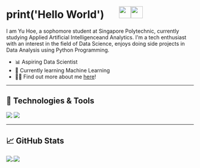 # print('Hello World')&nbsp;&nbsp;&nbsp;&nbsp;&nbsp;&nbsp;<img src="https://raw.githubusercontent.com/MartinHeinz/MartinHeinz/master/wave.gif" width="32px"><img src="https://media.tenor.com/images/9d8210d2094d9eea0010ca67d0cfbe62/tenor.gif" width="32px">


I am Yu Hoe, a sophomore student at Singapore Polytechnic, currently studying Applied Artificial Intelligenceand Analytics. I'm a tech enthusiast with an interest in the field of Data Science, enjoys doing side projects in Data Analysis using Python Programming.

- 📊 Aspiring Data Scientist
- 🦾 Currently learning Machine Learning
- 🧑‍💻 Find out more about me <a href="https://linktr.ee/TYH71">here</a>!

---

## 🔧 Technologies & Tools
![](https://img.shields.io/badge/Code-Python-informational?style=flat&logo=python&logoColor=white&color=2bbc8a)
![](https://img.shields.io/badge/Code-JavaScript-informational?style=flat&logo=javascript&logoColor=white&color=2bbc8a)

---

## &#x1f4c8; GitHub Stats 

<a href="https://github.com/TYH71/TYH71">
  <img align="center" src="https://github-readme-stats.vercel.app/api?username=TYH71&show_icons=True&theme=cobalt" />
</a>
<a href="https://github.com/TYH71/TYH71">
  <img align="center" src="https://github-readme-stats.vercel.app/api/top-langs/?username=TYH71&show_icons=true&theme=cobalt" />
</a>

